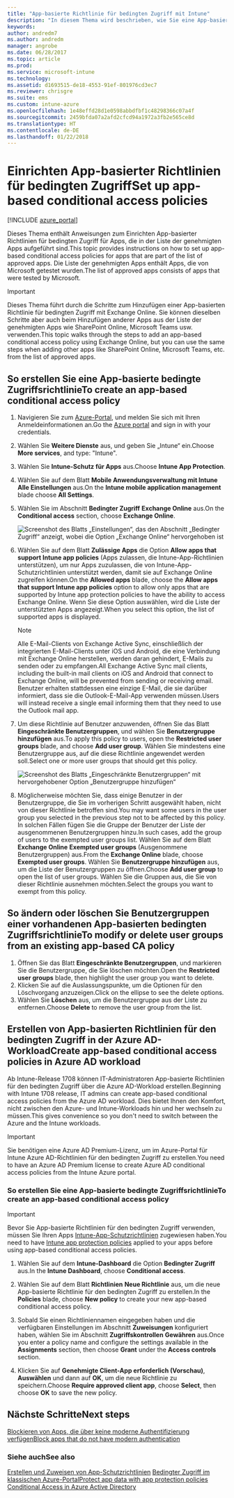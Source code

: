 ```yaml
---
title: "App-basierte Richtlinie für bedingten Zugriff mit Intune"
description: "In diesem Thema wird beschrieben, wie Sie eine App-basierte Richtlinie für bedingten Zugriff mit Intune konfigurieren können."
keywords: 
author: andredm7
ms.author: andredm
manager: angrobe
ms.date: 06/28/2017
ms.topic: article
ms.prod: 
ms.service: microsoft-intune
ms.technology: 
ms.assetid: d1693515-de18-4553-91ef-801976cd3ec7
ms.reviewer: chrisgre
ms.suite: ems
ms.custom: intune-azure
ms.openlocfilehash: 1e48effd28d1e0598abbdfbf1c48298366c07a4f
ms.sourcegitcommit: 2459bfda07a2afd2cfcd94a1972a3fb2e565ce8d
ms.translationtype: HT
ms.contentlocale: de-DE
ms.lasthandoff: 01/22/2018
---
```

# <a name="set-up-app-based-conditional-access-policies"></a><span data-ttu-id="ce4a8-103">Einrichten App-basierter Richtlinien für bedingten Zugriff</span><span class="sxs-lookup"><span data-stu-id="ce4a8-103">Set up app-based conditional access policies</span></span>

[!INCLUDE [azure_portal](./includes/azure_portal.md)]

<span data-ttu-id="ce4a8-104">Dieses Thema enthält Anweisungen zum Einrichten App-basierter Richtlinien für bedingten Zugriff für Apps, die in der Liste der genehmigten Apps aufgeführt sind.</span><span class="sxs-lookup"><span data-stu-id="ce4a8-104">This topic provides instructions on how to set up app-based conditional access policies for apps that are part of the list of approved apps.</span></span> <span data-ttu-id="ce4a8-105">Die Liste der genehmigten Apps enthält Apps, die von Microsoft getestet wurden.</span><span class="sxs-lookup"><span data-stu-id="ce4a8-105">The list of approved apps consists of apps that were tested by Microsoft.</span></span>

> [!IMPORTANT]
> <span data-ttu-id="ce4a8-106">Dieses Thema führt durch die Schritte zum Hinzufügen einer App-basierten Richtlinie für bedingten Zugriff mit Exchange Online. Sie können dieselben Schritte aber auch beim Hinzufügen anderer Apps aus der Liste der genehmigten Apps wie SharePoint Online, Microsoft Teams usw. verwenden.</span><span class="sxs-lookup"><span data-stu-id="ce4a8-106">This topic walks through the steps to add an app-based conditional access policy using Exchange Online, but you can use the same steps when adding other apps like SharePoint Online, Microsoft Teams, etc. from the list of approved apps.</span></span>

## <a name="to-create-an-app-based-conditional-access-policy"></a><span data-ttu-id="ce4a8-107">So erstellen Sie eine App-basierte bedingte Zugriffsrichtlinie</span><span class="sxs-lookup"><span data-stu-id="ce4a8-107">To create an app-based conditional access policy</span></span>
1.  <span data-ttu-id="ce4a8-108">Navigieren Sie zum [Azure-Portal](https://portal.azure.com), und melden Sie sich mit Ihren Anmeldeinformationen an.</span><span class="sxs-lookup"><span data-stu-id="ce4a8-108">Go the [Azure portal](https://portal.azure.com) and sign in with your credentials.</span></span>

2.  <span data-ttu-id="ce4a8-109">Wählen Sie **Weitere Dienste** aus, und geben Sie „Intune“ ein.</span><span class="sxs-lookup"><span data-stu-id="ce4a8-109">Choose **More services**, and type: "Intune".</span></span>

3.  <span data-ttu-id="ce4a8-110">Wählen Sie **Intune-Schutz für Apps** aus.</span><span class="sxs-lookup"><span data-stu-id="ce4a8-110">Choose **Intune App Protection**.</span></span>

4.  <span data-ttu-id="ce4a8-111">Wählen Sie auf dem Blatt **Mobile Anwendungsverwaltung mit Intune** **Alle Einstellungen** aus.</span><span class="sxs-lookup"><span data-stu-id="ce4a8-111">On the **Intune mobile application management** blade choose **All Settings**.</span></span>

5.  <span data-ttu-id="ce4a8-112">Wählen Sie im Abschnitt **Bedingter Zugriff** **Exchange Online** aus.</span><span class="sxs-lookup"><span data-stu-id="ce4a8-112">On the **Conditional access** section, choose **Exchange Online**.</span></span>

    ![Screenshot des Blatts „Einstellungen“, das den Abschnitt „Bedingter Zugriff“ anzeigt, wobei die Option „Exchange Online“ hervorgehoben ist](./media/MAM-conditional-access-1.png)

6. <span data-ttu-id="ce4a8-114">Wählen Sie auf dem Blatt **Zulässige Apps** die Option **Allow apps that support Intune app policies** (Apps zulassen, die Intune-App-Richtlinien unterstützen), um nur Apps zuzulassen, die von Intune-App-Schutzrichtlinien unterstützt werden, damit sie auf Exchange Online zugreifen können.</span><span class="sxs-lookup"><span data-stu-id="ce4a8-114">On the **Allowed apps** blade, choose the **Allow apps that support Intune app policies** option to allow only apps that are supported by Intune app protection policies to have the ability to access Exchange Online.</span></span> <span data-ttu-id="ce4a8-115">Wenn Sie diese Option auswählen, wird die Liste der unterstützten Apps angezeigt.</span><span class="sxs-lookup"><span data-stu-id="ce4a8-115">When you select this option, the list of supported apps is displayed.</span></span>

    > [!NOTE]
    > <span data-ttu-id="ce4a8-116">Alle E-Mail-Clients von Exchange Active Sync, einschließlich der integrierten E-Mail-Clients unter iOS und Android, die eine Verbindung mit Exchange Online herstellen, werden daran gehindert, E-Mails zu senden oder zu empfangen.</span><span class="sxs-lookup"><span data-stu-id="ce4a8-116">All Exchange Active Sync mail clients, including the built-in mail clients on iOS and Android that connect to Exchange Online, will be prevented from sending or receiving email.</span></span> <span data-ttu-id="ce4a8-117">Benutzer erhalten stattdessen eine einzige E-Mail, die sie darüber informiert, dass sie die Outlook-E-Mail-App verwenden müssen.</span><span class="sxs-lookup"><span data-stu-id="ce4a8-117">Users will instead receive a single email informing them that they need to use the Outlook mail app.</span></span>

7. <span data-ttu-id="ce4a8-118">Um diese Richtlinie auf Benutzer anzuwenden, öffnen Sie das Blatt **Eingeschränkte Benutzergruppen**, und wählen Sie **Benutzergruppe hinzufügen** aus.</span><span class="sxs-lookup"><span data-stu-id="ce4a8-118">To apply this policy to users, open the **Restricted user groups** blade, and choose **Add user group**.</span></span> <span data-ttu-id="ce4a8-119">Wählen Sie mindestens eine Benutzergruppe aus, auf die diese Richtlinie angewendet werden soll.</span><span class="sxs-lookup"><span data-stu-id="ce4a8-119">Select one or more user groups that should get this policy.</span></span>

    ![Screenshot des Blatts „Eingeschränkte Benutzergruppen“ mit hervorgehobener Option „Benutzergruppe hinzufügen“](./media/mam-ca-add-user-group.png)

8. <span data-ttu-id="ce4a8-121">Möglicherweise möchten Sie, dass einige Benutzer in der Benutzergruppe, die Sie im vorherigen Schritt ausgewählt haben, nicht von dieser Richtlinie betroffen sind.</span><span class="sxs-lookup"><span data-stu-id="ce4a8-121">You may want some users in the user group you selected in the previous step not to be affected by this policy.</span></span> <span data-ttu-id="ce4a8-122">In solchen Fällen fügen Sie die Gruppe der Benutzer der Liste der ausgenommenen Benutzergruppen hinzu.</span><span class="sxs-lookup"><span data-stu-id="ce4a8-122">In such cases, add the group of users to the exempted user groups list.</span></span> <span data-ttu-id="ce4a8-123">Wählen Sie auf dem Blatt **Exchange Online** **Exempted user groups** (Ausgenommene Benutzergruppen) aus.</span><span class="sxs-lookup"><span data-stu-id="ce4a8-123">From the **Exchange Online** blade, choose **Exempted user groups**.</span></span> <span data-ttu-id="ce4a8-124">Wählen Sie **Benutzergruppe hinzufügen** aus, um die Liste der Benutzergruppen zu öffnen.</span><span class="sxs-lookup"><span data-stu-id="ce4a8-124">Choose **Add user group** to open the list of user groups.</span></span> <span data-ttu-id="ce4a8-125">Wählen Sie die Gruppen aus, die Sie von dieser Richtlinie ausnehmen möchten.</span><span class="sxs-lookup"><span data-stu-id="ce4a8-125">Select the groups you want to exempt from this policy.</span></span>

## <a name="to-modify-or-delete-user-groups-from-an-existing-app-based-ca-policy"></a><span data-ttu-id="ce4a8-126">So ändern oder löschen Sie Benutzergruppen einer vorhandenen App-basierten bedingten Zugriffsrichtlinie</span><span class="sxs-lookup"><span data-stu-id="ce4a8-126">To modify or delete user groups from an existing app-based CA policy</span></span>

1. <span data-ttu-id="ce4a8-127">Öffnen Sie das Blatt **Eingeschränkte Benutzergruppen**, und markieren Sie die Benutzergruppe, die Sie löschen möchten.</span><span class="sxs-lookup"><span data-stu-id="ce4a8-127">Open the **Restricted user groups** blade, then highlight the user group you want to delete.</span></span>
2. <span data-ttu-id="ce4a8-128">Klicken Sie auf die Auslassungspunkte, um die Optionen für den Löschvorgang anzuzeigen.</span><span class="sxs-lookup"><span data-stu-id="ce4a8-128">Click on the ellipse to see the delete options.</span></span>
3. <span data-ttu-id="ce4a8-129">Wählen Sie **Löschen** aus, um die Benutzergruppe aus der Liste zu entfernen.</span><span class="sxs-lookup"><span data-stu-id="ce4a8-129">Choose **Delete** to remove the user group from the list.</span></span>

## <a name="create-app-based-conditional-access-policies-in-azure-ad-workload"></a><span data-ttu-id="ce4a8-130">Erstellen von App-basierten Richtlinien für den bedingten Zugriff in der Azure AD-Workload</span><span class="sxs-lookup"><span data-stu-id="ce4a8-130">Create app-based conditional access policies in Azure AD workload</span></span>

<span data-ttu-id="ce4a8-131">Ab Intune-Release 1708 können IT-Administratoren App-basierte Richtlinien für den bedingten Zugriff über die Azure AD-Workload erstellen.</span><span class="sxs-lookup"><span data-stu-id="ce4a8-131">Beginning with Intune 1708 release, IT admins can create app-based conditional access policies from the Azure AD workload.</span></span> <span data-ttu-id="ce4a8-132">Dies bietet Ihnen den Komfort, nicht zwischen den Azure- und Intune-Workloads hin und her wechseln zu müssen.</span><span class="sxs-lookup"><span data-stu-id="ce4a8-132">This gives convenience so you don't need to switch between the Azure and the Intune workloads.</span></span>

> [!IMPORTANT]
> <span data-ttu-id="ce4a8-133">Sie benötigen eine Azure AD Premium-Lizenz, um im Azure-Portal für Intune Azure AD-Richtlinien für den bedingten Zugriff zu erstellen.</span><span class="sxs-lookup"><span data-stu-id="ce4a8-133">You need to have an Azure AD Premium license to create Azure AD conditional access policies from the Intune Azure portal.</span></span>

### <a name="to-create-an-app-based-conditional-access-policy"></a><span data-ttu-id="ce4a8-134">So erstellen Sie eine App-basierte bedingte Zugriffsrichtlinie</span><span class="sxs-lookup"><span data-stu-id="ce4a8-134">To create an app-based conditional access policy</span></span>

> [!IMPORTANT]
> <span data-ttu-id="ce4a8-135">Bevor Sie App-basierte Richtlinien für den bedingten Zugriff verwenden, müssen Sie Ihren Apps [Intune-App-Schutzrichtlinien](app-protection-policies.md) zugewiesen haben.</span><span class="sxs-lookup"><span data-stu-id="ce4a8-135">You need to have [Intune app protection policies](app-protection-policies.md) applied to your apps before using app-based conditional access policies.</span></span>

1. <span data-ttu-id="ce4a8-136">Wählen Sie auf dem **Intune-Dashboard** die Option **Bedingter Zugriff** aus.</span><span class="sxs-lookup"><span data-stu-id="ce4a8-136">In the **Intune Dashboard**, choose **Conditional access**.</span></span>

2. <span data-ttu-id="ce4a8-137">Wählen Sie auf dem Blatt **Richtlinien** **Neue Richtlinie** aus, um die neue App-basierte Richtlinie für den bedingten Zugriff zu erstellen.</span><span class="sxs-lookup"><span data-stu-id="ce4a8-137">In the **Policies** blade, choose **New policy** to create your new app-based conditional access policy.</span></span>

4. <span data-ttu-id="ce4a8-138">Sobald Sie einen Richtliniennamen eingegeben haben und die verfügbaren Einstellungen im Abschnitt **Zuweisungen** konfiguriert haben, wählen Sie im Abschnitt **Zugriffskontrollen** **Gewähren** aus.</span><span class="sxs-lookup"><span data-stu-id="ce4a8-138">Once you enter a policy name and configure the settings available in the **Assignments** section, then choose **Grant** under the **Access controls** section.</span></span>

5. <span data-ttu-id="ce4a8-139">Klicken Sie auf **Genehmigte Client-App erforderlich (Vorschau)**, **Auswählen** und dann auf **OK**, um die neue Richtlinie zu speichern.</span><span class="sxs-lookup"><span data-stu-id="ce4a8-139">Choose **Require approved client app**, choose **Select**, then choose **OK** to save the new policy.</span></span>

## <a name="next-steps"></a><span data-ttu-id="ce4a8-140">Nächste Schritte</span><span class="sxs-lookup"><span data-stu-id="ce4a8-140">Next steps</span></span>
[<span data-ttu-id="ce4a8-141">Blockieren von Apps, die über keine moderne Authentifizierung verfügen</span><span class="sxs-lookup"><span data-stu-id="ce4a8-141">Block apps that do not have modern authentication</span></span>](app-modern-authentication-block.md)

### <a name="see-also"></a><span data-ttu-id="ce4a8-142">Siehe auch</span><span class="sxs-lookup"><span data-stu-id="ce4a8-142">See also</span></span>

<span data-ttu-id="ce4a8-143">[Erstellen und Zuweisen von App-Schutzrichtlinien](app-protection-policies.md)
[Bedingter Zugriff im klassischen Azure-Portal](https://docs.microsoft.com/azure/active-directory/active-directory-conditional-access)</span><span class="sxs-lookup"><span data-stu-id="ce4a8-143">[Protect app data with app protection policies](app-protection-policies.md)
[Conditional Access in Azure Active Directory](https://docs.microsoft.com/azure/active-directory/active-directory-conditional-access)</span></span>
